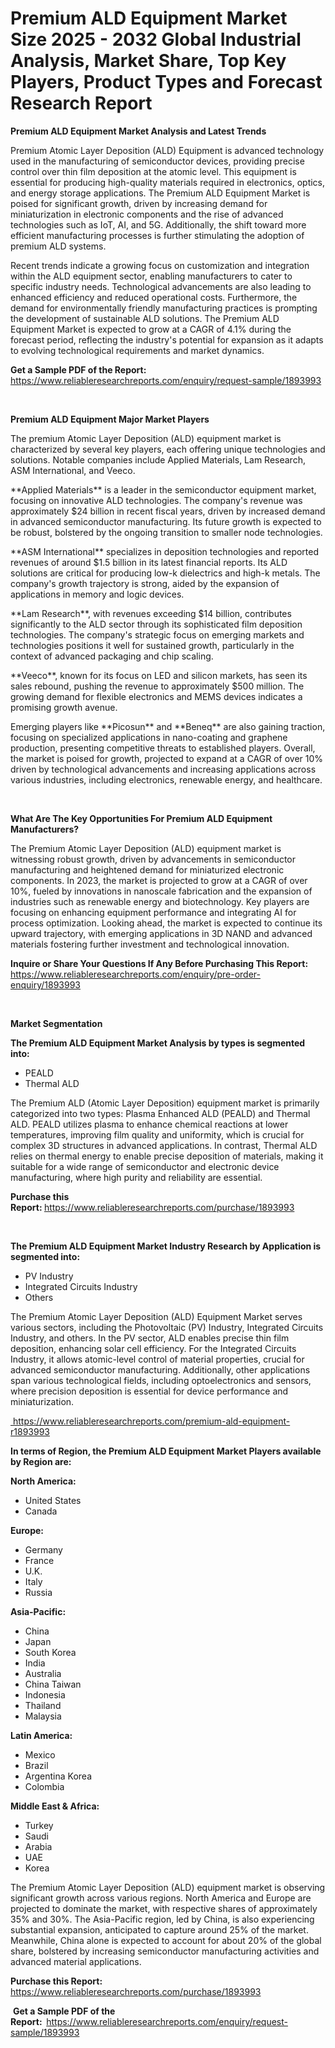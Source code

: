 <p><h1>Premium ALD Equipment Market Size 2025 - 2032 Global Industrial Analysis, Market Share, Top Key Players, Product Types and Forecast Research Report</h1></p><p><strong>Premium ALD Equipment Market Analysis and Latest Trends</strong></p>
<p><p>Premium Atomic Layer Deposition (ALD) Equipment is advanced technology used in the manufacturing of semiconductor devices, providing precise control over thin film deposition at the atomic level. This equipment is essential for producing high-quality materials required in electronics, optics, and energy storage applications. The Premium ALD Equipment Market is poised for significant growth, driven by increasing demand for miniaturization in electronic components and the rise of advanced technologies such as IoT, AI, and 5G. Additionally, the shift toward more efficient manufacturing processes is further stimulating the adoption of premium ALD systems.</p><p>Recent trends indicate a growing focus on customization and integration within the ALD equipment sector, enabling manufacturers to cater to specific industry needs. Technological advancements are also leading to enhanced efficiency and reduced operational costs. Furthermore, the demand for environmentally friendly manufacturing practices is prompting the development of sustainable ALD solutions. The Premium ALD Equipment Market is expected to grow at a CAGR of 4.1% during the forecast period, reflecting the industry's potential for expansion as it adapts to evolving technological requirements and market dynamics.</p></p>
<p><strong>Get a Sample PDF of the Report:&nbsp;</strong> <a href="https://www.reliableresearchreports.com/enquiry/request-sample/1893993?utm_campaign=3256&utm_medium=2&utm_source=Github&utm_content=ia&utm_term=12042025&utm_id=premium-ald-equipment">https://www.reliableresearchreports.com/enquiry/request-sample/1893993</a></p>
<p>&nbsp;</p>
<p><strong>Premium ALD Equipment Major Market Players</strong></p>
<p><p>The premium Atomic Layer Deposition (ALD) equipment market is characterized by several key players, each offering unique technologies and solutions. Notable companies include Applied Materials, Lam Research, ASM International, and Veeco. </p><p>**Applied Materials** is a leader in the semiconductor equipment market, focusing on innovative ALD technologies. The company's revenue was approximately $24 billion in recent fiscal years, driven by increased demand in advanced semiconductor manufacturing. Its future growth is expected to be robust, bolstered by the ongoing transition to smaller node technologies.</p><p>**ASM International** specializes in deposition technologies and reported revenues of around $1.5 billion in its latest financial reports. Its ALD solutions are critical for producing low-k dielectrics and high-k metals. The company's growth trajectory is strong, aided by the expansion of applications in memory and logic devices.</p><p>**Lam Research**, with revenues exceeding $14 billion, contributes significantly to the ALD sector through its sophisticated film deposition technologies. The company's strategic focus on emerging markets and technologies positions it well for sustained growth, particularly in the context of advanced packaging and chip scaling.</p><p>**Veeco**, known for its focus on LED and silicon markets, has seen its sales rebound, pushing the revenue to approximately $500 million. The growing demand for flexible electronics and MEMS devices indicates a promising growth avenue.</p><p>Emerging players like **Picosun** and **Beneq** are also gaining traction, focusing on specialized applications in nano-coating and graphene production, presenting competitive threats to established players. Overall, the market is poised for growth, projected to expand at a CAGR of over 10% driven by technological advancements and increasing applications across various industries, including electronics, renewable energy, and healthcare.</p></p>
<p>&nbsp;</p>
<p><strong>What Are The Key Opportunities For Premium ALD Equipment Manufacturers?</strong></p>
<p><p>The Premium Atomic Layer Deposition (ALD) equipment market is witnessing robust growth, driven by advancements in semiconductor manufacturing and heightened demand for miniaturized electronic components. In 2023, the market is projected to grow at a CAGR of over 10%, fueled by innovations in nanoscale fabrication and the expansion of industries such as renewable energy and biotechnology. Key players are focusing on enhancing equipment performance and integrating AI for process optimization. Looking ahead, the market is expected to continue its upward trajectory, with emerging applications in 3D NAND and advanced materials fostering further investment and technological innovation.</p></p>
<p><strong>Inquire or Share Your Questions If Any Before Purchasing This Report:</strong> <a href="https://www.reliableresearchreports.com/enquiry/pre-order-enquiry/1893993?utm_campaign=3256&utm_medium=2&utm_source=Github&utm_content=ia&utm_term=12042025&utm_id=premium-ald-equipment">https://www.reliableresearchreports.com/enquiry/pre-order-enquiry/1893993</a></p>
<p>&nbsp;</p>
<p><strong>Market Segmentation</strong></p>
<p><strong>The Premium ALD Equipment Market Analysis by types is segmented into:</strong></p>
<p><ul><li>PEALD</li><li>Thermal ALD</li></ul></p>
<p><p>The Premium ALD (Atomic Layer Deposition) equipment market is primarily categorized into two types: Plasma Enhanced ALD (PEALD) and Thermal ALD. PEALD utilizes plasma to enhance chemical reactions at lower temperatures, improving film quality and uniformity, which is crucial for complex 3D structures in advanced applications. In contrast, Thermal ALD relies on thermal energy to enable precise deposition of materials, making it suitable for a wide range of semiconductor and electronic device manufacturing, where high purity and reliability are essential.</p></p>
<p><strong>Purchase this Report:&nbsp;</strong><a href="https://www.reliableresearchreports.com/purchase/1893993?utm_campaign=3256&utm_medium=2&utm_source=Github&utm_content=ia&utm_term=12042025&utm_id=premium-ald-equipment">https://www.reliableresearchreports.com/purchase/1893993</a></p>
<p>&nbsp;</p>
<p><strong>The Premium ALD Equipment Market Industry Research by Application is segmented into:</strong></p>
<p><ul><li>PV Industry</li><li>Integrated Circuits Industry</li><li>Others</li></ul></p>
<p><p>The Premium Atomic Layer Deposition (ALD) Equipment Market serves various sectors, including the Photovoltaic (PV) Industry, Integrated Circuits Industry, and others. In the PV sector, ALD enables precise thin film deposition, enhancing solar cell efficiency. For the Integrated Circuits Industry, it allows atomic-level control of material properties, crucial for advanced semiconductor manufacturing. Additionally, other applications span various technological fields, including optoelectronics and sensors, where precision deposition is essential for device performance and miniaturization.</p></p>
<p><a href="https://www.reliableresearchreports.com/premium-ald-equipment-r1893993?utm_campaign=3256&utm_medium=2&utm_source=Github&utm_content=ia&utm_term=12042025&utm_id=premium-ald-equipment">&nbsp;https://www.reliableresearchreports.com/premium-ald-equipment-r1893993</a></p>
<p><strong>In terms of Region, the Premium ALD Equipment Market Players available by Region are:</strong></p>
<p>
    <p> <strong> North America: </strong>
        <ul>
            <li>United States</li>
            <li>Canada</li>
        </ul>
        </p> 
    <p> <strong> Europe: </strong>
        <ul>
            <li>Germany</li>
            <li>France</li>
            <li>U.K.</li>
            <li>Italy</li>
            <li>Russia</li>
        </ul>
        </p> 
    <p> <strong> Asia-Pacific: </strong>
        <ul>
            <li>China</li>
            <li>Japan</li>
            <li>South Korea</li>
            <li>India</li>
            <li>Australia</li>
            <li>China Taiwan</li>
            <li>Indonesia</li>
            <li>Thailand</li>
            <li>Malaysia</li>
        </ul>
        </p> 
    <p> <strong> Latin America: </strong>
        <ul>
            <li>Mexico</li>
            <li>Brazil</li>
            <li>Argentina Korea</li>
            <li>Colombia</li>
        </ul>
        </p> 
    <p> <strong> Middle East & Africa: </strong>
        <ul>
            <li>Turkey</li>
            <li>Saudi</li>
            <li>Arabia</li>
            <li>UAE</li>
            <li>Korea</li>
        </ul>
    </p>
    </p>
<p><p>The Premium Atomic Layer Deposition (ALD) equipment market is observing significant growth across various regions. North America and Europe are projected to dominate the market, with respective shares of approximately 35% and 30%. The Asia-Pacific region, led by China, is also experiencing substantial expansion, anticipated to capture around 25% of the market. Meanwhile, China alone is expected to account for about 20% of the global share, bolstered by increasing semiconductor manufacturing activities and advanced material applications.</p></p>
<p><strong>Purchase this Report: </strong><a href="https://www.reliableresearchreports.com/purchase/1893993?utm_campaign=3256&utm_medium=2&utm_source=Github&utm_content=ia&utm_term=12042025&utm_id=premium-ald-equipment">https://www.reliableresearchreports.com/purchase/1893993</a></p>
<p>&nbsp;<strong>Get a Sample PDF of the Report:&nbsp;&nbsp;</strong><a href="https://www.reliableresearchreports.com/enquiry/request-sample/1893993?utm_campaign=3256&utm_medium=2&utm_source=Github&utm_content=ia&utm_term=12042025&utm_id=premium-ald-equipment">https://www.reliableresearchreports.com/enquiry/request-sample/1893993</a></p>
<p><strong></strong></p>
<p><p></p><p></p><p></p></p>